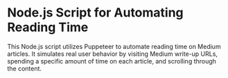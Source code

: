 # Node.js Script for Automating Reading Time

This Node.js script utilizes Puppeteer to automate reading time on Medium articles. It simulates real user behavior by visiting Medium write-up URLs, spending a specific amount of time on each article, and scrolling through the content.
